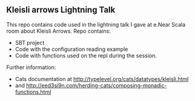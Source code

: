 ## Kleisli arrows Lightning Talk


This repo contains code used in the lightning talk I gave at e.Near Scala room about Kleisli Arrows. Repo contains:

* SBT project
* Code with the configuration reading example
* Code with functions used on the repl during the session.


Further information:

* Cats documentation at http://typelevel.org/cats/datatypes/kleisli.html
* and http://eed3si9n.com/herding-cats/composing-monadic-functions.html